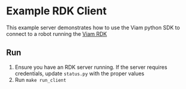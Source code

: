 # Example RDK Client

This example server demonstrates how to use the Viam python SDK to connect to a robot running the [Viam RDK](https://github.com/viamrobotics/rdk)

## Run

1. Ensure you have an RDK server running. If the server requires credentials, update `status.py` with the proper values
2. Run `make run_client`
